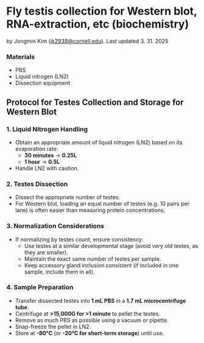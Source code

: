 # Fly testis collection for Western blot, RNA-extraction, etc (biochemistry) 

by Jongmin Kim (jk2938@cornell.edu). Last updated 3. 31. 2025

### Materials  
- PBS  
- Liquid nitrogen (LN2)
- Dissection equipment 

## Protocol for Testes Collection and Storage for Western Blot

### 1. Liquid Nitrogen Handling
- Obtain an appropriate amount of liquid nitrogen (LN2) based on its evaporation rate:
  - **30 minutes** → **0.25L**
  - **1 hour** → **0.5L**
- Handle LN2 with caution.

### 2. Testes Dissection
- Dissect the appropriate number of testes.
- For Western blot, loading an equal number of testes (e.g. 10 pairs per lane) is often easier than measuring protein concentrations.

### 3. Normalization Considerations
- If normalizing by testes count, ensure consistency:
  - Use testes at a similar developmental stage (avoid very old testes, as they are smaller).
  - Maintain the exact same number of testes per sample.
  - Keep accessory gland inclusion consistent (if included in one sample, include them in all).

### 4. Sample Preparation
- Transfer dissected testes into **1 mL PBS** in a **1.7 mL microcentrifuge tube**.
- Centrifuge at **>15,000G for >1 minute** to pellet the testes.
- Remove as much PBS as possible using a vacuum or pipette.
- Snap-freeze the pellet in LN2.
- Store at **-80°C** (or **-20°C for short-term storage**) until use.

